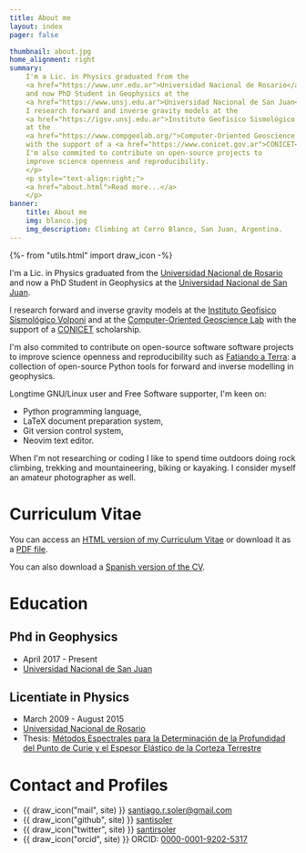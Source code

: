```yaml
---
title: About me
layout: index
pager: false

thumbnail: about.jpg
home_alignment: right
summary:
    I'm a Lic. in Physics graduated from the
    <a href="https://www.unr.edu.ar">Universidad Nacional de Rosario</a>
    and now PhD Student in Geophysics at the
    <a href="https://www.unsj.edu.ar">Universidad Nacional de San Juan</a>.
    I research forward and inverse gravity models at the
    <a href="https://igsv.unsj.edu.ar">Instituto Geofísico Sismológico Volponi</a> and
    at the
    <a href="https://www.compgeolab.org/">Computer-Oriented Geoscience Lab</a>
    with the support of a <a href="https://www.conicet.gov.ar">CONICET</a> scholarship.
    I'm also commited to contribute on open-source projects to
    improve science openness and reproducibility.
    </p>
    <p style="text-align:right;">
    <a href="about.html">Read more...</a>
    </p>
banner:
    title: About me
    img: blanco.jpg
    img_description: Climbing at Cerro Blanco, San Juan, Argentina.
---
```

{%- from "utils.html" import draw_icon -%}


I'm a Lic. in Physics graduated from the
[Universidad Nacional de Rosario](https://www.unr.edu.ar)
and now a PhD Student in Geophysics at the
[Universidad Nacional de San Juan](https://www.unsj.edu.ar).

I research forward and inverse gravity models at the
[Instituto Geofísico Sismológico Volponi](http://http://igsv.unsj.edu.ar/)
and at the [Computer-Oriented Geoscience Lab](https://www.compgeolab.org/)
with the support of a [CONICET](https://www.conicet.gov.ar) scholarship.

I'm also commited to contribute on open-source software software projects to
improve science openness and reproducibility such as
[Fatiando a Terra](https://www.fatiando.org/): a collection of open-source
Python tools for forward and inverse modelling in geophysics.

Longtime GNU/Linux user and Free Software supporter, I'm keen on:

- Python programming language,
- LaTeX document preparation system,
- Git version control system,
- Neovim text editor.


When I'm not researching or coding I like to spend time outdoors doing rock
climbing, trekking and mountaineering, biking or kayaking.
I consider myself an amateur photographer as well.


# Curriculum Vitae

You can access an [HTML version of my Curriculum
Vitae](https://santisoler.github.io/cv)
or download it as a
[PDF file](https://raw.githubusercontent.com/santisoler/cv/gh-pages/cv.pdf).

You can also download a
[Spanish version of the CV](https://raw.githubusercontent.com/santisoler/cv/gh-pages/cv_es.pdf).


# Education

## Phd in Geophysics

- April 2017 - Present
- [Universidad Nacional de San Juan](https://www.unsj.edu.ar)

## Licentiate in Physics

- March 2009 - August 2015
- [Universidad Nacional de Rosario](https://www.unr.edu.ar)
- Thesis: [Métodos Espectrales para la Determinación de la Profundidad del Punto de Curie y el Espesor Elástico de la Corteza Terrestre](https://github.com/santisoler/tesina-fisica)


# Contact and Profiles

- {{ draw_icon("mail", site) }} [santiago.r.soler@gmail.com](mailto:santiago.r.soler@gmail.com)
- {{ draw_icon("github", site) }} [santisoler](https://www.github.com/santisoler)
- {{ draw_icon("twitter", site) }} [santirsoler](https://twitter.com/santirsoler)
- {{ draw_icon("orcid", site) }} ORCID: [0000-0001-9202-5317](https://orcid.org/0000-0001-9202-5317)
